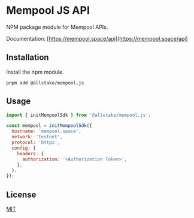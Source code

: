 # Mempool JS API

NPM package module for Mempool APIs.

Documentation: [https://mempool.space/api](https://mempool.space/api)

## Installation

Install the npm module.

```shell
pnpm add @allstake/mempool.js
````

## Usage
```js
import { initMempoolSdk } from '@allstake/mempool.js';

const mempool = initMempoolSdk({
  hostname: 'mempool.space',
  network: 'testnet',
  protocol: 'https',
  config: {
    headers: {
      authorization: '<Authorization Token>',
    },
  },
});
```

## License
[MIT](https://choosealicense.com/licenses/mit)
